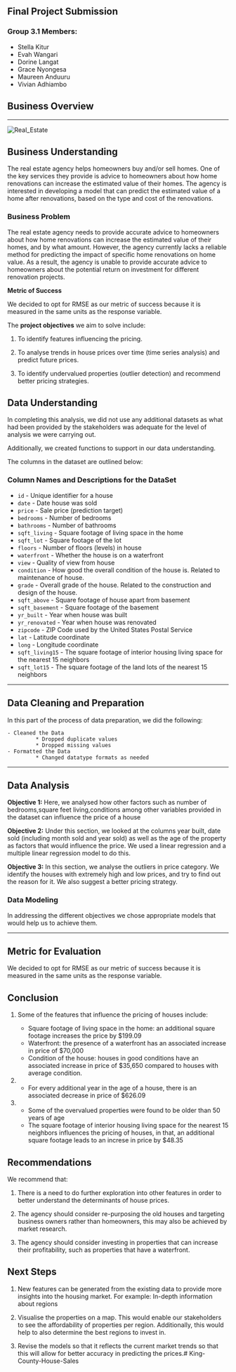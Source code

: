 ## Final Project Submission
### Group 3.1 Members:

* Stella Kitur
* Evah Wangari
* Dorine Langat
* Grace Nyongesa
* Maureen Anduuru
* Vivian Adhiambo

## Business Overview
---

![Real_Estate](https://i.pinimg.com/564x/d1/0b/cb/d10bcb894bcc096e432dd6d660d1a616.jpg)


## Business Understanding
The real estate agency helps homeowners buy and/or sell homes. One of the key services they provide is advice to homeowners about how home renovations can increase the estimated value of their homes. The agency is interested in developing a model that can predict the estimated value of a home after renovations, based on the type and cost of the renovations.

### <b>Business Problem</b>

The real estate agency needs to provide accurate advice to homeowners about how home renovations can increase the estimated value of their homes, and by what amount. However, the agency currently lacks a reliable method for predicting the impact of specific home renovations on home value. As a result, the agency is unable to provide accurate advice to homeowners about the potential return on investment for different renovation projects.

<b>Metric of Success</b>

We decided to opt for RMSE as our metric of success because it is measured in the same units as the response variable.

The <b>project objectives</b> we aim to solve include:

1. To identify features influencing the pricing.

2. To analyse trends in house prices over time (time series analysis) and predict future prices.

3. To identify undervalued properties (outlier detection) and recommend better pricing strategies.

## <b> Data Understanding </b>

In completing this analysis, we did not use any additional datasets as what had been provided by the stakeholders was adequate for the level of analysis we were carrying out.

Additionally, we created functions to support in our data understanding.

The columns in the dataset are outlined below:
### Column Names and Descriptions for the DataSet
* `id` - Unique identifier for a house
* `date` - Date house was sold
* `price` - Sale price (prediction target)
* `bedrooms` - Number of bedrooms
* `bathrooms` - Number of bathrooms
* `sqft_living` - Square footage of living space in the home
* `sqft_lot` - Square footage of the lot
* `floors` - Number of floors (levels) in house
* `waterfront` - Whether the house is on a waterfront
* `view` - Quality of view from house
* `condition` - How good the overall condition of the house is. Related to maintenance of house.
* `grade` - Overall grade of the house. Related to the construction and design of the house.
* `sqft_above` - Square footage of house apart from basement
* `sqft_basement` - Square footage of the basement
* `yr_built` - Year when house was built
* `yr_renovated` - Year when house was renovated
* `zipcode` - ZIP Code used by the United States Postal Service
* `lat` - Latitude coordinate
* `long` - Longitude coordinate
* `sqft_living15` - The square footage of interior housing living space for the nearest 15 neighbors
* `sqft_lot15` - The square footage of the land lots of the nearest 15 neighbors
---
## <b> Data Cleaning and Preparation</b>

In this part of the process of data preparation, we did the following:

    - Cleaned the Data
             * Dropped duplicate values
             * Dropped missing values
    - Formatted the Data
             * Changed datatype formats as needed
___


## <b> Data Analysis </b>

<b>Objective 1:</b> Here, we analysed how other factors such as number of bedrooms,square feet living,conditions  among other variables provided in the dataset can influence the price of a house

<b>Objective 2:</b> Under this section, we looked at the columns year built, date sold (including month sold and year sold) as well as the age of the property as factors that would influence the price. We used a linear regression and a multiple linear regression model to do this.


<b> Objective 3:</b>
In this section, we analyse the outliers in price category. We identify the houses with extremely high and low prices, and try to find out the reason for it. We also suggest a better pricing strategy.


### <b> Data Modeling </b>

In addressing the different objectives we chose appropriate models that would help us to achieve them.

___

## <b>Metric for Evaluation</b>

We decided to opt for RMSE as our metric of success because it is measured in the same units as the response variable.

## <b>Conclusion</b>
1. Some of the features that influence the pricing of houses include:
    * Square footage of living space in the home: an additional square footage increases the price by $199.09
    * Waterfront: the presence of a waterfront has an associated increase in price of $70,000 
    * Condition of the house: houses in good conditions have an associated increase in price of $35,650 compared to houses with average condition.
    
2.  
    * For every additional year in the age of a house, there is an associated decrease in price of $626.09

3.  
    * Some of the overvalued properties were found to be older than 50 years of age
    * The square footage of interior housing living space for the nearest 15 neighbors influences the pricing of houses, in that, an additional square footage leads to an increse in price by $48.35


## <b>Recommendations</b>
We recommend that:
1. There is a need to do further exploration into other features in order to better understand the determinants of house prices.

2. The agency should consider re-purposing the old houses and targeting business owners rather than homeowners, this may also be achieved by market research.

3. The agency should consider investing in properties that can increase their profitability, such as properties that have a waterfront.


## <b> Next Steps </b>
1. New features can be generated from the existing data to provide more insights into the housing market. For example: In-depth information about regions

2. Visualise the properties on a map. This would enable our stakeholders to see the affordability of properties per region. Additionally, this would help to also determine the best regions to invest in.

3. Revise the models so that it reflects the current market trends so that this will allow for better accuracy in predicting the prices.# King-County-House-Sales
